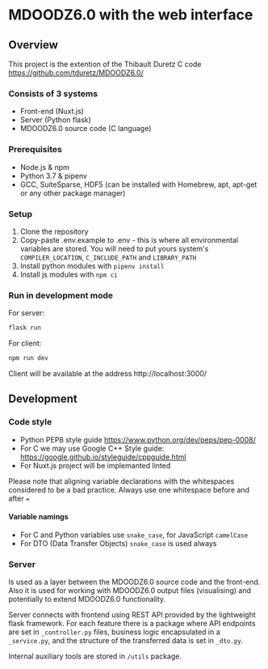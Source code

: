 # MDOODZ6.0 with the web interface
## Overview
This project is the extention of the Thibault Duretz C code https://github.com/tduretz/MDOODZ6.0/
### Consists of 3 systems
- Front-end (Nuxt.js)
- Server (Python flask) 
- MDOODZ6.0 source code (C language)

### Prerequisites
- Node.js & npm
- Python 3.7 & pipenv
- GCC, SuiteSparse, HDF5 (can be installed with Homebrew, apt, apt-get or any other package manager)

### Setup
1) Clone the repository
2) Copy-paste .env.example to .env - this is where all environmental variables are stored. You will need to put yours system's `COMPILER_LOCATION`, `C_INCLUDE_PATH` and `LIBRARY_PATH`  
3) Install python modules with `pipenv install`
4) Install js modules with `npm ci`

### Run in development mode
For server:
```bash
flask run
```
For client:
```bash
npm run dev
```
Client will be available at the address http://localhost:3000/

## Development
### Code style
- Python PEP8 style guide https://www.python.org/dev/peps/pep-0008/
- For C we may use Google C++ Style guide: https://google.github.io/styleguide/cppguide.html
- For Nuxt.js project will be implemanted linted

Please note that aligning variable declarations with the whitespaces considered to be a bad practice. Always use one whitespace before and after `=`

#### Variable namings
- For С and Python variables use `snake_case`, for JavaScript `camelCase`
- For DTO (Data Transfer Objects) `snake_case` is used always

### Server

Is used as a layer between the MDOODZ6.0 source code and the front-end. 
Also it is used for working with MDOODZ6.0 output files (visualising) and potentially to extend MDOODZ6.0 functionality. 

Server connects with frontend using REST API provided by the lightweight flask framework.
For each feature there is a package where API endpoints are set in `_controller.py` files, 
business logic encapsulated in a `_service.py`, and the structure of the transferred data is set in `_dto.py`.

Internal auxiliary tools are stored in `/utils` package.

